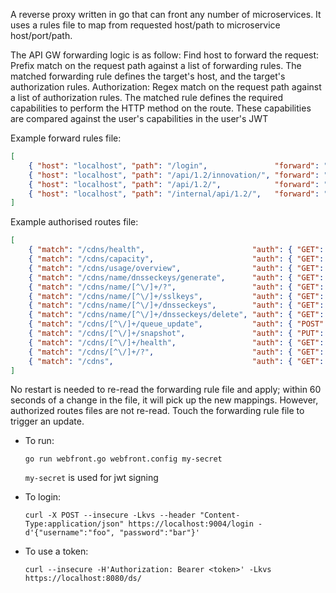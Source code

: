 A reverse proxy written in go that can front any number of microservices. It uses a rules file to map from requested host/path to microservice host/port/path.  

The API GW forwarding logic is as follow:
Find host to forward the request: Prefix match on the request path against a list of forwarding rules. The matched forwarding rule defines the target's host, and the target's authorization rules. 
Authorization: Regex match on the request path against a list of authorization rules. The matched rule defines the required capabilities to perform the HTTP method on the route. These capabilities are compared against the user's capabilities in the user's JWT

Example forward rules file:

```json
[
    { "host": "localhost", "path": "/login",               "forward": "localhost:9004", "scheme": "https", "auth": false },
    { "host": "localhost", "path": "/api/1.2/innovation/", "forward": "localhost:8004", "scheme": "http",  "auth": false },
    { "host": "localhost", "path": "/api/1.2/",            "forward": "localhost:3000", "scheme": "http",  "auth": true, "routes-file": "traffic-ops-routes.json" },
    { "host": "localhost", "path": "/internal/api/1.2/",   "forward": "localhost:3000", "scheme": "http",  "auth": true, "routes-file": "internal-routes.json" }
]
```

Example authorised routes file:
```json
[
    { "match": "/cdns/health",                        "auth": { "GET":  ["cdn-health-read"] }},
    { "match": "/cdns/capacity",                      "auth": { "GET":  ["cdn-health-read"] }},
    { "match": "/cdns/usage/overview",                "auth": { "GET":  ["cdn-stats-read"] }},
    { "match": "/cdns/name/dnsseckeys/generate",      "auth": { "GET":  ["cdn-security-keys-read"] }},
    { "match": "/cdns/name/[^\/]+/?",                 "auth": { "GET":  ["cdn-read"] }},
    { "match": "/cdns/name/[^\/]+/sslkeys",           "auth": { "GET":  ["cdn-security-keys-read"] }},
    { "match": "/cdns/name/[^\/]+/dnsseckeys",        "auth": { "GET":  ["cdn-security-keys-read"] }},
    { "match": "/cdns/name/[^\/]+/dnsseckeys/delete", "auth": { "GET":  ["cdn-security-keys-write"] }},
    { "match": "/cdns/[^\/]+/queue_update",           "auth": { "POST": ["queue-updates-write"] }},
    { "match": "/cdns/[^\/]+/snapshot",               "auth": { "PUT":  ["cdn-config-snapshot-write"] }},
    { "match": "/cdns/[^\/]+/health",                 "auth": { "GET":  ["cdn-health-read"] }},
    { "match": "/cdns/[^\/]+/?",                      "auth": { "GET":  ["cdn-read"], "PUT":  ["cdn-write"], "PATCH": ["cdn-write"], "DELETE": ["cdn-write"] }},
    { "match": "/cdns",                               "auth": { "GET":  ["cdn-read"], "POST": ["cdn-write"] }}
]
```

No restart is needed to re-read the forwarding rule file and apply; within 60 seconds of a change in the file, it will pick up the new mappings.
However, authorized routes files are not re-read. Touch the forwarding rule file to trigger an update.

* To run:

    `go run webfront.go webfront.config my-secret`

    `my-secret` is used for jwt signing


* To login:

    `curl -X POST --insecure -Lkvs --header "Content-Type:application/json" https://localhost:9004/login -d'{"username":"foo", "password":"bar"}'`
   
* To use a token:

    `curl --insecure -H'Authorization: Bearer <token>' -Lkvs  https://localhost:8080/ds/`

